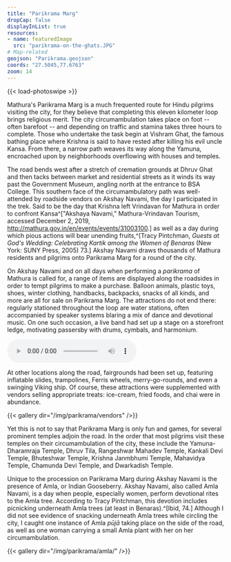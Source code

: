 ```yaml
---
title: "Parikrama Marg"
dropCap: false
displayInList: true
resources:
- name: featuredImage
  src: "parikrama-on-the-ghats.JPG"
# Map-related
geojson: "Parikrama.geojson"
coords: "27.5045,77.6763"
zoom: 14
---
```


{{< load-photoswipe >}}

Mathura's Parikrama Marg is a much frequented route for Hindu pilgrims visiting the city, for they believe that completing this eleven kilometer loop brings religious merit. The city circumambulation takes place on foot -- often barefoot -- and depending on traffic and stamina takes three hours to complete. Those who undertake the task begin at Vishram Ghat, the famous bathing place where Krishna is said to have rested after killing his evil uncle Kansa. From there, a narrow path weaves its way along the Yamuna, encroached upon by neighborhoods overflowing with houses and temples.

The road bends west after a stretch of cremation grounds at Dhruv Ghat and then tacks between market and residential streets as it winds its way past the Government Museum, angling north at the entrance to BSA College. This southern face of the circumambulatory path was well-attended by roadside vendors on Akshay Navami, the day I participated in the trek. Said to be the day that Krishna left Vrindavan for Mathura in order to confront Kansa^["Akshaya Navami," Mathura-Vrindavan Tourism, accessed December 2, 2019, <http://mathura.gov.in/en/events/events/31003100>.] as well as a day during which pious actions will bear unending fruits,^[Tracy Pintchman, _Guests at God's Wedding: Celebrating Kartik among the Women of Benaras_ (New York: SUNY Press, 2005) 73.] Akshay Navami draws thousands of Mathura residents and pilgrims onto Parikrama Marg for a round of the city.

On Akshay Navami and on all days when performing a _parikrama_ of Mathura is called for, a range of items are displayed along the roadsides in order to tempt pilgrims to make a purchase. Balloon animals, plastic toys, shoes, winter clothing, handbacks, backpacks, snacks of all kinds, and more are all for sale on Parikrama Marg. The attractions do not end there: regularly stationed throughout the loop are water stations, often accompanied by speaker systems blaring a mix of dance and devotional music. On one such occasion, a live band had set up a stage on a storefront ledge, motivating passersby with drums, cymbals, and harmonium.

<div class="center-element"><audio controls><source src="ParikramaAudio.mp3" type="audio/mpeg"></audio></div>

At other locations along the road, fairgrounds had been set up, featuring inflatable slides, trampolines, Ferris wheels, merry-go-rounds, and even a swinging Viking ship. Of course, these attractions were supplemented with vendors selling appropriate treats: ice-cream, fried foods, and chai were in abundance.

{{< gallery dir="/img/parikrama/vendors" />}}

Yet this is not to say that Parikrama Marg is only fun and games, for several prominent temples adjoin the road. In the order that most pilgrims visit these temples on their circumambulation of the city, these include the Yamuna-Dharamraja Temple, Dhruv Tila, Rangeshwar Mahadev Temple, Kankali Devi Temple, Bhuteshwar Temple, Krishna Janmbhumi Temple, Mahavidya Temple, Chamunda Devi Temple, and Dwarkadish Temple.

Unique to the procession on Parikrama Marg during Akshay Navami is the presence of Amla, or Indian Gooseberry. Akshay Navami, also called Amla Navami, is a day when people, especially women, perform devotional rites to the Amla tree. According to Tracy Pintchman, this devotion includes picnicking underneath Amla trees (at least in Benaras).^[Ibid, 74.] Although I did not see evidence of snacking underneath Amla trees while circling the city, I caught one instance of Amla _pūjā_ taking place on the side of the road, as well as one woman carrying a small Amla plant with her on her circumambulation.

{{< gallery dir="/img/parikrama/amla/" />}}
